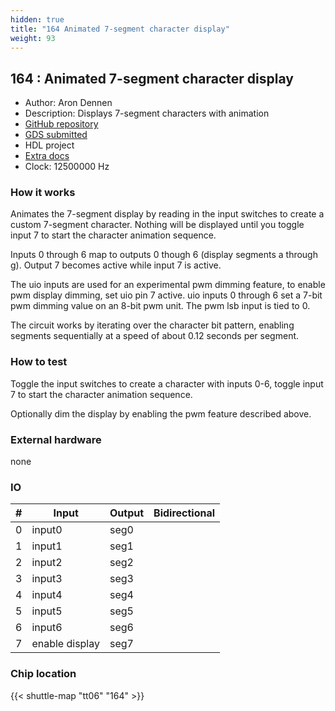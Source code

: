 ```yaml
---
hidden: true
title: "164 Animated 7-segment character display"
weight: 93
---
```


## 164 : Animated 7-segment character display

* Author: Aron Dennen
* Description: Displays 7-segment characters with animation
* [GitHub repository](https://github.com/adennen/tt06-arond-project)
* [GDS submitted](https://github.com/adennen/tt06-arond-project/actions/runs/8758050586)
* HDL project
* [Extra docs]()
* Clock: 12500000 Hz

<!---

This file is used to generate your project datasheet. Please fill in the information below and delete any unused
sections.

You can also include images in this folder and reference them in the markdown. Each image must be less than
512 kb in size, and the combined size of all images must be less than 1 MB.
-->


### How it works

Animates the 7-segment display by reading in the input switches to create a custom 7-segment character. Nothing will be displayed until you toggle input 7 to start the character animation sequence.

Inputs 0 through 6 map to outputs 0 though 6 (display segments a through g). Output 7 becomes active while input 7 is active.

The uio inputs are used for an experimental pwm dimming feature, to enable pwm display dimming, set uio pin 7 active. uio inputs 0 through 6 set a 7-bit pwm dimming value on an 8-bit pwm unit. The pwm lsb input is tied to 0.

The circuit works by iterating over the character bit pattern, enabling segments sequentially at a speed of about 0.12 seconds per segment.

### How to test

Toggle the input switches to create a character with inputs 0-6, toggle input 7 to start the character animation sequence.

Optionally dim the display by enabling the pwm feature described above.

### External hardware

none


### IO

| #             | Input    | Output   | Bidirectional   |
| ------------- | -------- | -------- | --------------- |
| 0 | input0  | seg0  |      |
| 1 | input1  | seg1  |      |
| 2 | input2  | seg2  |      |
| 3 | input3  | seg3  |      |
| 4 | input4  | seg4  |      |
| 5 | input5  | seg5  |      |
| 6 | input6  | seg6  |      |
| 7 | enable display  | seg7  |      |


### Chip location

{{< shuttle-map "tt06" "164" >}}
